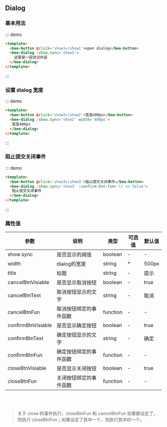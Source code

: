 <script>
export default {
  data () {
    return {
      show1: false,
      show2: false,
      show3: false
    }
  }
}
</script>
## Dialog

### 基本用法

::: demo 
```html
<template>
  <bee-button @click='show1=!show1'>open dialog</bee-button>
  <bee-dialog :show.sync='show1'>
    这里是一段测试内容
  </bee-dialog>
</template>
```
:::

### 设置 dialog 宽度

::: demo
```html
<template>
  <bee-button @click='show2=!show2'>宽度400px</bee-button>
  <bee-dialog :show.sync='show2' width='400px'>
   宽度400px
  </bee-dialog>
</template>
```
:::

### 阻止提交关闭事件

::: demo
```html
<template>
  <bee-button @click='show3=!show3'>阻止提交关闭事件</bee-button>
  <bee-dialog :show.sync='show3' :confirm-btn-fun='() => false'>
   阻止提交关闭事件
  </bee-dialog>
</template>
```
:::

### 属性值

|参数|说明|类型|可选值|默认值|
|---|---|---|---|---|
|show.sync|是否显示的阈值|boolean|-|-|
|width|dialog的宽度|string|*|500px|
|title|标题|string|-|提示|
|cancelBtnVisiable|是否显示取消按钮|boolean|-|true|
|cancelBtnText|取消按钮显示的文字|string|-|取消|
|cancelBtnFun|取消按钮绑定的事件函数|function|-|-|
|confirmBtnVisiable|是否显示确定按钮|boolean|-|true|
|confirmBtnText|确定按钮显示的文字|string|-|确定|
|confirmBtnFun|确定按钮绑定的事件函数|function|-|-|
|closeBtnVisiable|是否显示关闭按钮|boolean|-|true|
|closeBtnFun|关闭按钮绑定的事件函数|function|-|-|

<br/>
<br/>

> 关于 close 的事件执行，closeBtnFun 和 cancelBtnFun 如果都设定了，则执行 closeBtnFun；如果设定了其中一个，则执行其中的一个。
